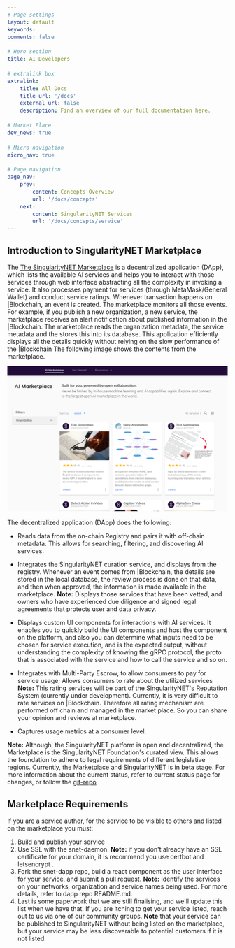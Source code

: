 ```yaml
---
# Page settings
layout: default
keywords:
comments: false

# Hero section
title: AI Developers

# extralink box
extralink:
    title: All Docs
    title_url: '/docs'
    external_url: false
    description: Find an overview of our full documentation here.

# Market Place
dev_news: true

# Micro navigation
micro_nav: true

# Page navigation
page_nav:
    prev:
        content: Concepts Overview
        url: '/docs/concepts'
    next:
        content: SingularityNET Services
        url: '/docs/concepts/service'
---
```

## Introduction to SingularityNET Marketplace

The [The SingularityNET Marketplace](http://beta.singularitynet.io)  is a decentralized application (DApp), which lists the available AI services and helps you to interact with those services through web interface abstracting all the complexity in invoking a service. It also processes payment for services (through MetaMask/General Wallet)  and conduct service ratings.
Whenever transaction happens on |Blockchain, an event is created. The marketplace monitors all those events. 
For example, if you publish a new organization, a new service, the marketplace receives an alert notification about published information in the |Blockchain. The marketplace reads the organization metadata, the service metadata and the stores this into its database. This application efficiently displays all the details quickly without relying on the slow performance of the |Blockchain
The following image shows the contents from the marketplace.  

![marketplace](/assets/img/dapp/dapp_landing_page.png)

The decentralized application (DApp) does the following:
- Reads data from the on-chain Registry and pairs it with off-chain metadata.
    This allows for searching, filtering, and discovering AI services.
    
- Integrates the SingularityNET curation service, and displays from the registry.
    Whenever an event comes from |Blockchain, the details are stored in the local database, the review process is done on that data, and then when approved, the information is made available in the marketplace. 
    **Note:** Displays those services that have been vetted, and owners who have experienced due diligence and signed legal agreements that protects user and data privacy.
    
- Displays custom UI components for interactions with AI services.
    It enables you to quickly build the UI components and host the component on the platform, and also you can determine what inputs need to be chosen for service execution, and is the expected output, without understanding the complexity of knowing the gRPC protocol, the proto that is associated with the service and how to call the service and so on.
    
- Integrates with Multi-Party Escrow, to allow consumers to pay for service usage;
    Allows consumers to rate about the utilized services
    **Note:** This rating services will be part of the SingularityNET's Reputation System (currently under development). Currently, it is very difficult to rate services on |Blockchain. Therefore all rating mechanism are performed off chain and managed in the market place. So you can share your opinion and reviews at marketplace.
    
- Captures usage metrics at a consumer level.

**Note:** Although, the SingularityNET platform is open and decentralized, the Marketplace is the SingularityNET Foundation's curated view. This allows the foundation to adhere to legal requirements of different legislative regions. Currently, the Marketplace and SingularityNET is in beta stage. For more information about the current status, refer to  current status page for changes, or follow the [git-repo](https://github.com/singnet/snet-dapp)

## Marketplace Requirements

If you are a service author, for the service to be visible to others and listed on the marketplace you must:
1.	Build and publish your service 
2.	Use SSL with the snet-daemon. 
    **Note:** if you don't already have an SSL certificate for your domain, it is recommend you use certbot and letsencrypt .
3.	Fork the snet-dapp repo, build a react component as the user interface for your service, and submit a pull request. 
    **Note:** Identify the services on your networks, organization and service names being used. For more details, refer to dapp repo README.md.
4.	Last is some paperwork that we are still finalising, and we'll update this list when we have that. If you are itching to get your service listed, reach out to us via one of our community groups.
    **Note** that your service can be published to SingularityNET without being listed on the marketplace, but your service may be less discoverable to potential customers if it is not listed. 
